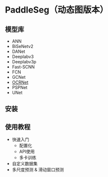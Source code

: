 # PaddleSeg（动态图版本）

## 模型库

* ANN
* BiSeNetv2
* DANet
* Deeplabv3
* Deeplabv3p
* Fast-SCNN
* FCN
* GCNet
* [OCRNet](https://github.com/nepeplwu/PaddleSeg/blob/develop/dygraph/configs/ocrnet/README.md)
* PSPNet
* UNet

## 安装

## 使用教程

* 快速入门
  * 配置化
  * API使用
  * 多卡训练
* 自定义数据集
* 多尺度预测 & 滑动窗口预测
